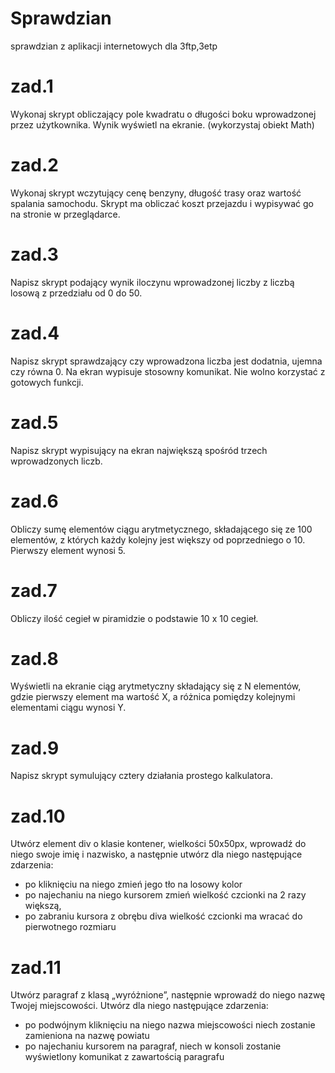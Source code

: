 # Sprawdzian
sprawdzian z aplikacji internetowych dla 3ftp,3etp

# zad.1
Wykonaj skrypt obliczający pole kwadratu o długości boku wprowadzonej
przez użytkownika. Wynik wyświetl na ekranie. (wykorzystaj obiekt Math)

# zad.2
Wykonaj skrypt wczytujący cenę benzyny, długość trasy oraz wartość
spalania samochodu. Skrypt ma obliczać koszt przejazdu i wypisywać go na
stronie w przeglądarce.

# zad.3
Napisz skrypt podający wynik iloczynu wprowadzonej liczby z liczbą
losową z przedziału od 0 do 50.

# zad.4
Napisz skrypt sprawdzający czy wprowadzona liczba jest dodatnia, ujemna
czy równa 0. Na ekran wypisuje stosowny komunikat. Nie wolno korzystać
z gotowych funkcji.

# zad.5
Napisz skrypt wypisujący na ekran największą spośród trzech
wprowadzonych liczb.

# zad.6
Obliczy sumę elementów ciągu arytmetycznego, składającego się ze 100
elementów, z których każdy kolejny jest większy od poprzedniego o 10.
Pierwszy element wynosi 5.

# zad.7
Obliczy ilość cegieł w piramidzie o podstawie 10 x 10 cegieł.

# zad.8
Wyświetli na ekranie ciąg arytmetyczny składający się z N elementów,
gdzie pierwszy element ma wartość X, a różnica pomiędzy kolejnymi
elementami ciągu wynosi Y.

# zad.9
Napisz skrypt symulujący cztery działania prostego kalkulatora.

# zad.10
Utwórz element div o klasie kontener, wielkości 50x50px, wprowadź do
niego swoje imię i nazwisko, a następnie utwórz dla niego następujące
zdarzenia:
- po kliknięciu na niego zmień jego tło na losowy kolor
- po najechaniu na niego kursorem zmień wielkość czcionki na 2 razy większą,
- po zabraniu kursora z obrębu diva wielkość czcionki ma wracać do pierwotnego
rozmiaru

# zad.11
Utwórz paragraf z klasą „wyróżnione”, następnie wprowadź do niego
nazwę Twojej miejscowości. Utwórz dla niego następujące zdarzenia:
- po podwójnym kliknięciu na niego nazwa miejscowości niech zostanie zamieniona na
nazwę powiatu
- po najechaniu kursorem na paragraf, niech w konsoli zostanie wyświetlony komunikat
z zawartością paragrafu
